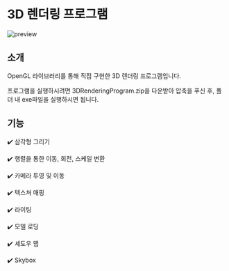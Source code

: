 # 3D 렌더링 프로그램

![preview](https://user-images.githubusercontent.com/96270683/188530821-2ff262f7-b663-4068-b590-61707b66adc6.png)

## 소개
OpenGL 라이브러리를 통해 직접 구현한 3D 렌더링 프로그램입니다.


프로그램을 실행하시려면 3DRenderingProgram.zip을 다운받아 압축을 푸신 후, 폴더 내 exe파일을 실행하시면 됩니다.

## 기능
:heavy_check_mark: 삼각형 그리기


:heavy_check_mark: 행렬을 통한 이동, 회전, 스케일 변환


:heavy_check_mark: 카메라 투영 및 이동


:heavy_check_mark: 텍스쳐 매핑


:heavy_check_mark: 라이팅


:heavy_check_mark: 모델 로딩


:heavy_check_mark: 셰도우 맵


:heavy_check_mark: Skybox

